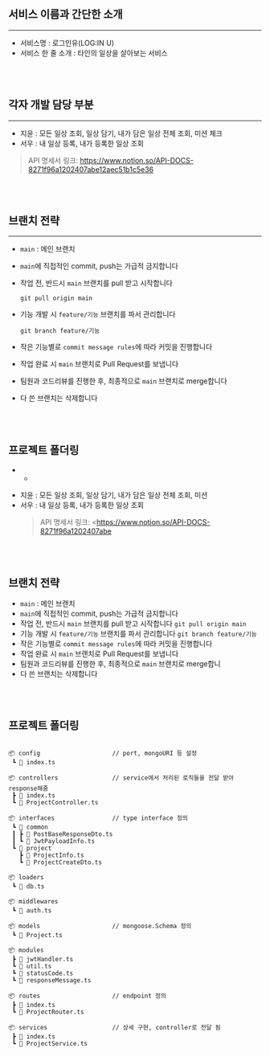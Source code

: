 
## 서비스 이름과 간단한 소개
* * *
- 서비스명 : 로그인유(LOG:IN U)
- 서비스 한 줄 소개 : 타인의 일상을 살아보는 서비스       

<br/><br/>

## 각자 개발 담당 부분
* * *
- 지윤 : 모든 일상 조회, 일상 담기, 내가 담은 일상 전체 조회, 미션 체크
- 서우 : 내 일상 등록, 내가 등록한 일상 조회
>API 명세서 링크: <https://www.notion.so/API-DOCS-8271f96a1202407abe12aec51b1c5e36>
   
<br/><br/>

## 브랜치 전략
* * *
- `main` : 메인 브랜치
- `main`에 직접적인 commit, push는 가급적 금지합니다
- 작업 전, 반드시 `main` 브랜치를 pull 받고 시작합니다
    
    `git pull origin main`
    
- 기능 개발 시 `feature/기능` 브랜치를 파서 관리합니다
    
    `git branch feature/기능`
    
- 작은 기능별로 `commit message rules`에 따라 커밋을 진행합니다
- 작업 완료 시 `main` 브랜치로 Pull Request를 보냅니다
- 팀원과 코드리뷰를 진행한 후, 최종적으로 `main` 브랜치로 merge합니다
- 다 쓴 브랜치는 삭제합니다   

<br/><br/>


## 프로젝트 폴더링
* * 

- 지윤 : 모든 일상 조회, 일상 담기, 내가 담은 일상 전체 조회, 미션
- 서우 : 내 일상 등록, 내가 등록한 일상 조회
  > API 명세서 링크: <https://www.notion.so/API-DOCS-8271f96a1202407abe

<br/><br/>

## 브랜치 전략
- `main` : 메인 브랜치
- `main`에 직접적인 commit, push는 가급적 금지합니다
- 작업 전, 반드시 `main` 브랜치를 pull 받고 시작합니다
  `git pull origin main`
- 기능 개발 시 `feature/기능` 브랜치를 파서 관리합니다
  `git branch feature/기능`
- 작은 기능별로 `commit message rules`에 따라 커밋을 진행합니다
- 작업 완료 시 `main` 브랜치로 Pull Request를 보냅니다
- 팀원과 코드리뷰를 진행한 후, 최종적으로 `main` 브랜치로 merge합니
- 다 쓴 브랜치는 삭제합니다

<br/><br/>

## 프로젝트 폴더링

<pre>
<code>
📦 config                    // port, mongoURI 등 설정
 ┗ 📜 index.ts

📦 controllers               // service에서 처리된 로직들을 전달 받아 response해줌
 ┣ 📜 index.ts
 ┗ 📜 ProjectController.ts

📦 interfaces                // type interface 정의
 ┗ 📂 common
 ┃ ┣ 📜 PostBaseResponseDto.ts
 ┃ ┗ 📜 JwtPayloadInfo.ts
 ┗ 📂 project
   ┣ 📜 ProjectInfo.ts
   ┗ 📜 ProjectCreateDto.ts

📦 loaders              
 ┗ 📜 db.ts

📦 middlewares         
 ┗ 📜 auth.ts            

📦 models                    // mongoose.Schema 정의
 ┗ 📜 Project.ts

📦 modules                 
 ┣ 📜 jwtHandler.ts
 ┗ 📜 util.ts 
 ┗ 📜 statusCode.ts
 ┗ 📜 responseMessage.ts

📦 routes                    // endpoint 정의
 ┣ 📜 index.ts
 ┗ 📜 ProjectRouter.ts 

📦 services                  // 상세 구현, controller로 전달 됨
 ┣ 📜 index.ts
 ┗ 📜 ProjectService.ts
</code>

</pre>

